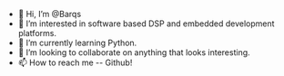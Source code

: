 - 👋 Hi, I’m @Barqs
- 👀 I’m interested in software based DSP and embedded development platforms.
- 🌱 I’m currently learning Python.
- 💞️ I’m looking to collaborate on anything that looks interesting.
- 📫 How to reach me -- Github!

<!---
Barqs/Barqs is a ✨ special ✨ repository because its `README.md` (this file) appears on your GitHub profile.
You can click the Preview link to take a look at your changes.
--->
